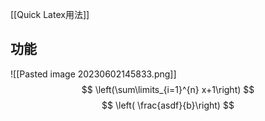 [[Quick Latex用法]]
## 功能
![[Pasted image 20230602145833.png]]
$$
\left(\sum\limits_{i=1}^{n} x+1\right)
$$
$$
\left( \frac{asdf}{b}\right)
$$